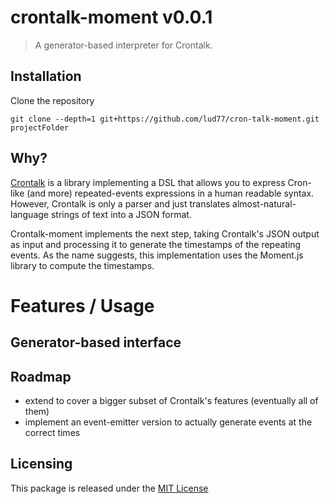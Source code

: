 # crontalk-moment v0.0.1
> A generator-based interpreter for Crontalk.



## Installation

Clone the repository

	git clone --depth=1 git+https://github.com/lud77/cron-talk-moment.git projectFolder

## Why?

[Crontalk](https:/github.com/lud77/cront-talk) is a library implementing a DSL that allows you to express Cron-like (and more) repeated-events expressions in a human readable syntax.
However, Crontalk is only a parser and just translates almost-natural-language strings of text into a JSON format.

Crontalk-moment implements the next step, taking Crontalk's JSON output as input and processing it to generate the timestamps of the repeating events.
As the name suggests, this implementation uses the Moment.js library to compute the timestamps.


# Features / Usage

## Generator-based interface







## Roadmap

- extend to cover a bigger subset of Crontalk's features (eventually all of them)
- implement an event-emitter version to actually generate events at the correct times




## Licensing

This package is released under the [MIT License](https://opensource.org/licenses/MIT)

